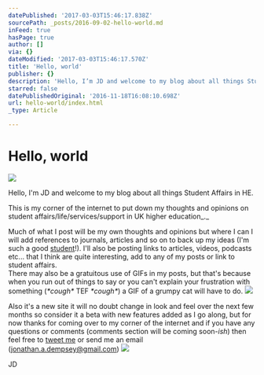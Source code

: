 ```yaml
---
datePublished: '2017-03-03T15:46:17.838Z'
sourcePath: _posts/2016-09-02-hello-world.md
inFeed: true
hasPage: true
author: []
via: {}
dateModified: '2017-03-03T15:46:17.570Z'
title: 'Hello, world'
publisher: {}
description: 'Hello, I’m JD and welcome to my blog about all things Student Affairs in HE.'
starred: false
datePublishedOriginal: '2016-11-18T16:08:10.698Z'
url: hello-world/index.html
_type: Article

---
```

# Hello, world
![](https://the-grid-user-content.s3-us-west-2.amazonaws.com/46c40eb7-4daf-4518-8593-ad3bac8bba74.gif)

Hello, I'm JD and welcome to my blog about all things Student Affairs in HE.

This is my corner of the internet to put down my thoughts and opinions on student affairs/life/services/support in UK higher education_._

Much of what I post will be my own thoughts and opinions but where I can I will add references to journals, articles and so on to back up my ideas (I'm such a good [student][0]!). I'll also be posting links to articles, videos, podcasts etc... that I think are quite interesting, add to any of my posts or link to student affairs.  
There may also be a gratuitous use of GIFs in my posts, but that's because when you run out of things to say or you can't explain your frustration with something (_\*cough\*_ TEF _\*cough\*_) a GIF of a grumpy cat will have to do.
![](https://the-grid-user-content.s3-us-west-2.amazonaws.com/9efa54b2-f74e-4787-8c83-cf5fb1695687.gif)

Also it's a new site it will no doubt change in look and feel over the next few months so consider it a beta with new features added as I go along, but for now thanks for coming over to my corner of the internet and if you have any questions or comments (comments section will be coming soon-_ish_) then feel free to [tweet me][1] or send me an email (jonathan.a.dempsey@gmail.com)
![](https://the-grid-user-content.s3-us-west-2.amazonaws.com/aeffd628-31fd-4589-833b-a88c13878fc5.png)

JD

[0]: http://studentaffairs.co.uk/about-me-jd "About me, JD"
[1]: https://goo.gl/AXGerg "Tweet me @JD_in_HE"